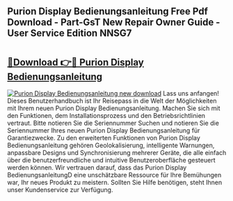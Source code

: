 ## Purion Display Bedienungsanleitung Free Pdf Download - Part-GsT New Repair Owner Guide - User Service Edition NNSG7

# <h2><a href="http://df2i8u.blite.top/?on=Purion+Display+Bedienungsanleitung">🔗Download 👉🔴 Purion Display Bedienungsanleitung</a></h2>

[![Purion Display Bedienungsanleitung new download](https://i.imgur.com/lujVjoI.png)](http://df2i8u.blite.top/?on=Purion+Display+Bedienungsanleitung)
Lass uns anfangen! Dieses Benutzerhandbuch ist Ihr Reisepass in die Welt der Möglichkeiten mit Ihrem neuen Purion Display Bedienungsanleitung. Machen Sie sich mit den Funktionen, dem Installationsprozess und den Betriebsrichtlinien vertraut. Bitte notieren Sie die Seriennummer Suchen und notieren Sie die Seriennummer Ihres neuen Purion Display Bedienungsanleitung für Garantiezwecke. Zu den erweiterten Funktionen von Purion Display Bedienungsanleitung gehören Geolokalisierung, intelligente Warnungen, anpassbare Designs und Synchronisierung mehrerer Geräte, die alle einfach über die benutzerfreundliche und intuitive Benutzeroberfläche gesteuert werden können. Wir vertrauen darauf, dass das Purion Display BedienungsanleitungD eine unschätzbare Ressource für Ihre Bemühungen war, Ihr neues Produkt zu meistern. Sollten Sie Hilfe benötigen, steht Ihnen unser Kundenservice zur Verfügung.
